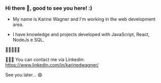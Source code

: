 ### Hi there 👋, good to see you here! :)


- My name is Karine Wagner and I'm working in the web development area.

- I have knowledge and projects developed with JavaScript, React, NodeJs e SQL.

🥰🚀👩🏼‍💻


👩🏼‍💻 You can contact me via Linkedin: https://www.linkedin.com/in/karinedwagner/

See you later... 😄


<!--
**karinewagner/karinewagner** is a ✨ _special_ ✨ repository because its `README.md` (this file) appears on your GitHub profile.

Here are some ideas to get you started:

- 🔭 I’m currently working on ...
- 🌱 I’m currently learning ...
- 👯 I’m looking to collaborate on ...
- 🤔 I’m looking for help with ...
- 💬 Ask me about ...
- 📫 How to reach me: ...
- 😄 Pronouns: ...
- ⚡ Fun fact: ...
-->
